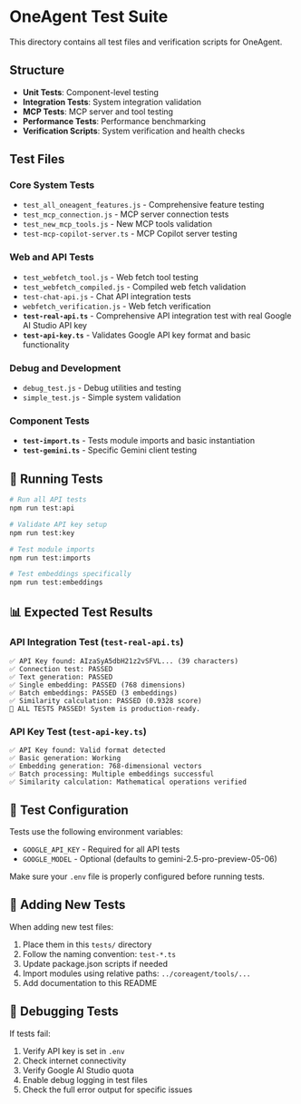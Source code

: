 # OneAgent Test Suite

This directory contains all test files and verification scripts for OneAgent.

## Structure

- **Unit Tests**: Component-level testing
- **Integration Tests**: System integration validation  
- **MCP Tests**: MCP server and tool testing
- **Performance Tests**: Performance benchmarking
- **Verification Scripts**: System verification and health checks

## Test Files

### Core System Tests
- `test_all_oneagent_features.js` - Comprehensive feature testing
- `test_mcp_connection.js` - MCP server connection tests
- `test_new_mcp_tools.js` - New MCP tools validation
- `test-mcp-copilot-server.ts` - MCP Copilot server testing

### Web and API Tests
- `test_webfetch_tool.js` - Web fetch tool testing
- `test_webfetch_compiled.js` - Compiled web fetch validation
- `test-chat-api.js` - Chat API integration tests
- `webfetch_verification.js` - Web fetch verification
- **`test-real-api.ts`** - Comprehensive API integration test with real Google AI Studio API key
- **`test-api-key.ts`** - Validates Google API key format and basic functionality

### Debug and Development
- `debug_test.js` - Debug utilities and testing
- `simple_test.js` - Simple system validation

### Component Tests
- **`test-import.ts`** - Tests module imports and basic instantiation
- **`test-gemini.ts`** - Specific Gemini client testing

## 🚀 Running Tests

```bash
# Run all API tests
npm run test:api

# Validate API key setup
npm run test:key  

# Test module imports
npm run test:imports

# Test embeddings specifically
npm run test:embeddings
```

## 📊 Expected Test Results

### API Integration Test (`test-real-api.ts`)
```
✅ API Key found: AIzaSyA5dbH21z2vSFVL... (39 characters)
✅ Connection test: PASSED
✅ Text generation: PASSED  
✅ Single embedding: PASSED (768 dimensions)
✅ Batch embeddings: PASSED (3 embeddings)
✅ Similarity calculation: PASSED (0.9328 score)
🎉 ALL TESTS PASSED! System is production-ready.
```

### API Key Test (`test-api-key.ts`)  
```
✅ API Key found: Valid format detected
✅ Basic generation: Working
✅ Embedding generation: 768-dimensional vectors  
✅ Batch processing: Multiple embeddings successful
✅ Similarity calculation: Mathematical operations verified
```

## 🔧 Test Configuration

Tests use the following environment variables:
- `GOOGLE_API_KEY` - Required for all API tests
- `GOOGLE_MODEL` - Optional (defaults to gemini-2.5-pro-preview-05-06)

Make sure your `.env` file is properly configured before running tests.

## 📝 Adding New Tests

When adding new test files:
1. Place them in this `tests/` directory
2. Follow the naming convention: `test-*.ts`
3. Update package.json scripts if needed
4. Import modules using relative paths: `../coreagent/tools/...`
5. Add documentation to this README

## 🐛 Debugging Tests

If tests fail:
1. Verify API key is set in `.env`
2. Check internet connectivity
3. Verify Google AI Studio quota
4. Enable debug logging in test files
5. Check the full error output for specific issues
